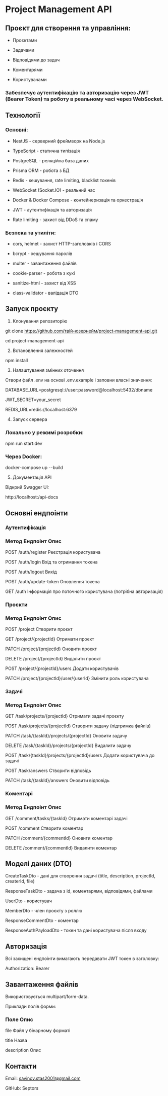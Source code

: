 # Project Management API

## Проєкт для створення та управління:

- Проєктами

- Задачами

- Відповідями до задач

- Коментарями

- Користувачами

### Забезпечує аутентифікацію та авторизацію через JWT (Bearer Token) та роботу в реальному часі через WebSocket.

## Технології

### Основні:

- NestJS - серверний фреймворк на Node.js

- TypeScript - статична типізація

- PostgreSQL - реляційна база даних

- Prisma ORM - робота з БД

- Redis - кешування, rate limiting, blacklist токенів

- WebSocket (Socket.IO) - реальний час

- Docker & Docker Compose - контейнеризація та оркестрація

- JWT - аутентифікація та авторизація

- Rate limiting - захист від DDoS та спаму

### Безпека та утиліти:

- cors, helmet - захист HTTP-заголовків і CORS

- bcrypt - хешування паролів

- multer - завантаження файлів

- cookie-parser - робота з кукі

- sanitize-html - захист від XSS

- class-validator - валідація DTO

## Запуск проєкту

1. Клонування репозиторію

git clone https://github.com/твій-юзернейм/project-management-api.git

cd project-management-api

2. Встановлення залежностей

npm install

3. Налаштування змінних оточення

Створи файл .env на основі .env.example і заповни власні значення:

DATABASE_URL=postgresql://user:password@localhost:5432/dbname

JWT_SECRET=your_secret

REDIS_URL=redis://localhost:6379

4. Запуск сервера

### Локально у режимі розробки:

npm run start:dev

### Через Docker:

docker-compose up --build

5. Документація API

Відкрий Swagger UI:

http://localhost:<PORT>/api-docs

## Основні ендпоінти

### Аутентифікація

### Метод	Ендпоінт	Опис

POST	/auth/register	Реєстрація користувача

POST	/auth/login	Вхід та отримання токена

POST	/auth/logout	Вихід

POST	/auth/update-token	Оновлення токена

GET	/auth	Інформація про поточного користувача (потрібна авторизація)

### Проєкти

### Метод	Ендпоінт	Опис

POST	/project	Створити проєкт

GET	/project/{projectId}	Отримати проєкт

PATCH	/project/{projectId}	Оновити проєкт

DELETE	/project/{projectId}	Видалити проєкт

POST	/project/{projectId}/users	Додати користувачів

PATCH	/project/{projectId}/user/{userId}	Змінити роль користувача

### Задачі

### Метод	Ендпоінт	Опис

GET	/task/projects/{projectId}	Отримати задачі проєкту

POST	/task/projects/{projectId}	Створити задачу (підтримка файлів)

PATCH	/task/{taskId}/projects/{projectId}	Оновити задачу

DELETE	/task/{taskId}/projects/{projectId}	Видалити задачу

POST	/task/{taskId}/projects/{projectId}/users	Додати користувача до задачі

POST	/task/answers	Створити відповідь

PATCH	/task/{taskId}/answers	Оновити відповідь

### Коментарі

### Метод	Ендпоінт	Опис

GET	/comment/tasks/{taskId}	Отримати коментарі задачі

POST	/comment	Створити коментар

PATCH	/comment/{commentId}	Оновити коментар

DELETE	/comment/{commentId}	Видалити коментар

## Моделі даних (DTO)

CreateTaskDto - дані для створення задачі (title, description, projectId, createrId, file)

ResponseTaskDto - задача з id, коментарями, відповідями, файлами

UserDto - користувач

MemberDto - член проєкту з роллю

ResponseCommentDto - коментар

ResponseAuthPayloadDto - токен та дані користувача після входу

## Авторизація

Всі захищені ендпоінти вимагають передавати JWT токен в заголовку:

Authorization: Bearer <token>

## Завантаження файлів

Використовується multipart/form-data.

Приклади полів форми:

### Поле	Опис

file	Файл у бінарному форматі

title	Назва

description	Опис

## Контакти

Email: savinov.stas2001@gmail.com


GitHub: Septors


